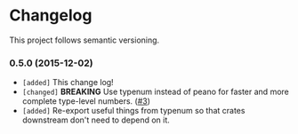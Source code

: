 # Changelog

This project follows semantic versioning.

### 0.5.0 (2015-12-02)
- `[added]` This change log!
- `[changed]` **BREAKING** Use typenum instead of peano for faster and more complete type-level numbers. ([#3](https://github.com/paholg/dimensioned/pull/3))
- `[added]` Re-export useful things from typenum so that crates downstream don't need to depend on it.

